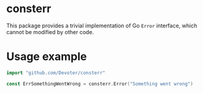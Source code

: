 # consterr

This package provides a trivial implementation of Go `Error` interface, which cannot be modified by other code.

# Usage example

```go
import "github.com/Devoter/consterr"

const ErrSomethingWentWrong = consterr.Error("Something went wrong")
```
